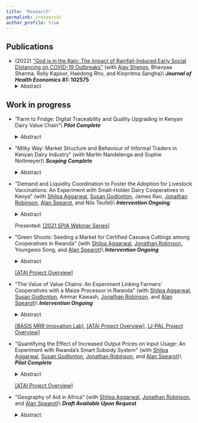 ```yaml
---
title: "Research"
permalink: /research/
author_profile: true
---
```


<h2> Publications </h2>

- (2022) ["God is in the Rain: The Impact of Rainfall-Induced Early Social Distancing on COVID-19 Outbreaks"](/files/covid_jhe.pdf) (with [Ajay Shenoy](https://people.ucsc.edu/~azshenoy/), Bhavyaa Sharma, Rolly Kapoor, Haedong Rho, and Kinpritma Sangha)\\
**_Journal of Health Economics_ 81: 102575**
	<details>
	  <summary>Abstract</summary>
	<div align="justify">
	We measure the benefit to society created by preventing COVID-19 deaths through a marginal increase in early social distancing. We exploit county-level rainfall on the last weekend before statewide lockdown in the early phase of the pandemic. After controlling for historical rainfall, temperature, and state fixed-effects, current rainfall is a plausibly exogenous instrument for social distancing. A one percent decrease in the population leaving home on the weekend before lockdown creates an average of 132 dollars of benefit per county resident within 2 weeks. The impacts of earlier distancing compound over time and mainly arise from lowering the risk of a major outbreak, yielding large but unevenly distributed social benefit.
	</div>
	</details>


<h2> Work in progress </h2>

- “Farm to Fridge: Digital Traceability and Quality Upgrading in Kenyan Dairy Value Chain”\\
**_Pilot Complete_**
	<details>
	  <summary>Abstract</summary>
	<div align="justify">	  

	</div>	
	</details>



- “Milky Way: Market Structure and Behaviour of Informal Traders in Kenyan Dairy Industry” (with Martin Nandelenga and Sophie Nottmeyer)\\
**_Scoping Complete_**
	<details>
	  <summary>Abstract</summary>
	<div align="justify">	  

	</div>	
	</details>



- "Demand and Liquidity Coordination to Foster the Adoption for Livestock Vaccinations: An Experiment with Small-Holder Dairy Cooperatives in Kenya" (with [Shilpa Aggarwal](https://aggarwalshilpa.wixsite.com/home), [Susan Godlonton](https://sites.williams.edu/sg5/), James Rao, [Jonathan Robinson](https://people.ucsc.edu/~jmrtwo/), [Alan Spearot](https://people.ucsc.edu/~aspearot/), and Nils Teufel)\\
**_Intervention Ongoing_**
	<details>
	  <summary>Abstract</summary>
	<div align="justify">		  
	  East Coast Fever (ECF) is a deadly cattle disease transmitted by ticks. While an effective ECF vaccine exists, take-up is low in many areas. There are two main reasons for the low adoption: First, technically, the vaccine must be administered to a large number of animals at once (the minimum package size has enough dosage for 40 cattle), and so farmers with only a few cattle cannot access the vaccine individually. Second, the vaccine is expensive for small-scale farmers, costing about $320 for a 40-dose package (straw). We conduct a randomized controlled trial with 210 subunits (milk collection routes) within 39 dairy cooperatives in Kenya to evaluate the effect of a demand aggregation intervention (in which farmers are encouraged to vaccinate together) cross-cut with a “checkoff system” intervention (in which a percentage of milk sales is set aside at milk cooperatives to be allocated for vaccine purchase) on the adoption of ECF vaccine.
	</div>	
	</details>

	Presented: [[2021 SPIA Webinar Series]](https://cas.cgiar.org/spia/events/2021-spia-webinar-series)



- "Green Shoots: Seeding a Market for Certified Cassava Cuttings among Cooperatives in Rwanda" (with [Shilpa Aggarwal](https://aggarwalshilpa.wixsite.com/home), [Jonathan Robinson](https://people.ucsc.edu/~jmrtwo/), Youngwoo Song, and [Alan Spearot](https://people.ucsc.edu/~aspearot/))\\
**_Intervention Ongoing_**
	<details>
	  <summary>Abstract</summary>
	<div align="justify">	  
	Many farmers in rural areas of developing countries do not use high quality inputs, either because sellers of quality inputs are located far away or because the quality of inputs cannot be ascertained easily. This not only keeps farmers' income low in the short run, but also has deleterious long-term consequences by preventing the development of value chains which requires reliable access to high quality farm output. In this study, we propose a pilot to establish a market for high-quality cassava planting materials among cooperatives in Rwanda. Working with IITA and RAB, we will randomly provide certification to cassava cooperatives, and supplement this with a demand stimulation intervention in which we will provide a subset of local farmers with information on crop diseases and how they can procure quality cassava planting material from certified cooperatives. We will measure impacts on crop diseases, profits and yields of cooperatives, as well as cassava planting and sourcing decisions of local farmers.
	</div>	
	</details>

	[[ATAI Project Overview]](https://www.atai-research.org/project/creating-a-market-for-high-quality-cassava-cuttings-the-role-of-quality-certification-and-demand-stimulation/)


- "The Value of Value Chains: An Experiment Linking Farmers’ Cooperatives with a Maize Processor in Rwanda" (with [Shilpa Aggarwal](https://aggarwalshilpa.wixsite.com/home), [Susan Godlonton](https://sites.williams.edu/sg5/), Ammar Kawash, [Jonathan Robinson](https://people.ucsc.edu/~jmrtwo/), and [Alan Spearot](https://people.ucsc.edu/~aspearot/))\\
**_Intervention Ongoing_**
	<details>
	  <summary>Abstract</summary>
	<div align="justify">  
	One way that farmers can improve their income and livelihoods is to transition from subsistence farming to market-driven, commercial agriculture in which output is sold into value chains. However, smallholder farmers typically do not sell their output to buyers in value chains, and one of the reasons is because their output often does not meet the required quality standards. We conduct a randomized controlled trial with 360 smallholder farmer cooperatives to evaluate the effects of providing farmers with access to maize processing services that could improve maize quality on their input decisions.
	</div>	
	</details>

	[[BASIS MRR Innovation Lab]](https://basis.ucdavis.edu/project/value-linking-farmers-maize-value-chains-rwanda), [[ATAI Project Overview]](https://www.atai-research.org/project/the-value-of-value-chains-an-experiment-linking-farmers-cooperatives-with-a-maize-processor-in-rwanda/), [[J-PAL Project Overview]](https://www.povertyactionlab.org/evaluation/connecting-smallholder-farmers-agricultural-value-chains-rwanda)



- "Quantifying the Effect of Increased Output Prices on Input Usage: An Experiment with Rwanda’s Smart Subsidy System" (with [Shilpa Aggarwal](https://aggarwalshilpa.wixsite.com/home), [Susan Godlonton](https://sites.williams.edu/sg5/), [Jonathan Robinson](https://people.ucsc.edu/~jmrtwo/), and [Alan Spearot](https://people.ucsc.edu/~aspearot/))\\
**_Pilot Complete_**
	<details>
	  <summary>Abstract</summary>
	<div align="justify">	  
	  Like much of Sub-Saharan Africa, a contributing factor to low agricultural productivity in Rwanda is the low usage of modern inputs like chemical fertilizer and improved seeds. A primary cause of low input usage is that low and variable prices for crop sales at harvest-time may make farmers uncertain about the profitability of investing in improved inputs during the planting and growing seasons. We randomly offer a subset of mid-sized cooperatives a guarantee of the price they will receive at harvest time. With the government-led digital SNS database records of input usage in Rwanda, we quantify the effect of higher anticipated output prices at the end of the season on input utilization during the season and in subsequent seasons.
	</div>	
	</details>

	[[ATAI Project Overview]](https://www.atai-research.org/project/quantifying-the-effect-of-increased-output-prices-on-input-usage-an-experiment-with-rwandas-smart-subsidy-system/)



- "Geography of Aid in Africa" (with [Shilpa Aggarwal](https://aggarwalshilpa.wixsite.com/home), [Jonathan Robinson](https://people.ucsc.edu/~jmrtwo/), and [Alan Spearot](https://people.ucsc.edu/~aspearot/))\\
**_Draft Available Upon Request_**
	<details>
	  <summary>Abstract</summary>
	<div align="justify">		  
	  Rural households tend to be poor, and thus in greater need of aid. However, aid programs likely make trade-offs regarding how much aid to give and where to send it based on needs as well as operating costs. As delivering aid to those most in-need is likely the more costly, there are opportunities for misallocation in the provision of aid. We study the spatial distribution of aid and investigate whether there is spatial misallocation in aid provision.
	</div>
	</details>




